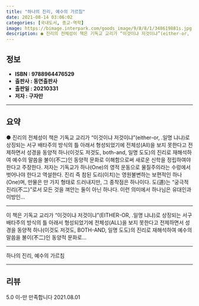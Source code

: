 ```yaml
---
title: "하나의 진리, 예수의 가르침"
date: 2021-08-14 03:06:02
categories: [국내도서, 종교-역학]
image: https://bimage.interpark.com/goods_image/9/8/8/1/348619881s.jpg
description: ● 진리의 전체성이 책은 기독교 교리가 “이것이냐 저것이냐”(either-or, .일명 냐냐)로 상징되는 서구 배타주의 방식의 틀 아래서 형성되었기에 전체성(All)을 보지 못한다고 전제하면서 성경을 동양적 하나(이것도 저것도, both-and, 일명 도도)의 진리로 재해석하여 예수의
---
```


## **정보**

- **ISBN : 9788964476529**
- **출판사 : 동연출판사**
- **출판일 : 20210331**
- **저자 : 구자만**

------



## **요약**

●  진리의 전체성이 책은 기독교 교리가 “이것이냐 저것이냐”(either-or, .일명 냐냐)로 상징되는 서구 배타주의 방식의 틀 아래서 형성되었기에 전체성(All)을 보지 못한다고 전제하면서 성경을 동양적 하나(이것도 저것도, both-and, 일명 도도)의 진리로 재해석하여 예수의 말씀을 불이(不二)인 동양적 문화로 이해함으로써 새로운 신학을 정립하여야 한다고 주장한다. 저자는 기독교가 하나(One)의 영적 운동으로 물질주의라는 수렁에서 벗어나야 한다고 역설한다. 진리 즉 참된 도리(이치)는 영원불변하는 보편적인 하나(One)며, 만물은 만 가지 형태로 드러내지만, 그 종착점은 하나이다. 도(道)는 “궁극적 진리(不二)”로서 모든 것을 껴안는 둘이 아닌 하나다. 이런 의미에서 하나님은 유대인과 이방인...

------

이 책은 기독교 교리가 “이것이냐 저것이냐”(EITHER-OR, .일명 냐냐)로 상징되는 서구 배타주의 방식의 틀 아래서 형성되었기에 전체성(ALL)을 보지 못한다고 전제하면서 성경을 동양적 하나(이것도 저것도, BOTH-AND, 일명 도도)의 진리로 재해석하여 예수의 말씀을 불이(不二)인 동양적 문화로... 

------


하나의 진리, 예수의 가르침 

------


## **리뷰** 

5.0 이-만 만족합니다 2021.08.01 <br/>